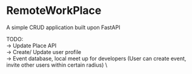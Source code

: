 # RemoteWorkPlace
A simple CRUD application built upon FastAPI

TODO: \
-> Update Place API \
-> Create/ Update user profile \
-> Event database, local meet up for developers (User can create event, invite other users within certain radius) \
